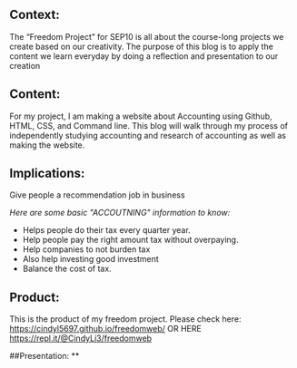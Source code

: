 ## **Context**:

The “Freedom Project” for SEP10 is all about the course-long projects we create based on our creativity. The purpose of this blog is to apply the content we learn everyday by doing a reflection and presentation to our creation 

## **Content:**

For my project, I am making a website about Accounting using Github, HTML, CSS, and Command line. This blog will walk through my process of independently studying accounting and research of accounting as well as making the website.

## **Implications:**

Give people a recommendation job in business

*Here are some basic "ACCOUTNING" information to know:*

- Helps people do their tax every quarter year. 
- Help people pay the right amount tax without overpaying. 
- Help companies to not burden tax
- Also help investing good investment 
- Balance the cost of tax. 

## **Product:**

This is the product of my freedom project. 
Please check here: 
https://cindyl5697.github.io/freedomweb/ 
OR HERE 
https://repl.it/@CindyLi3/freedomweb

##Presentation: **
